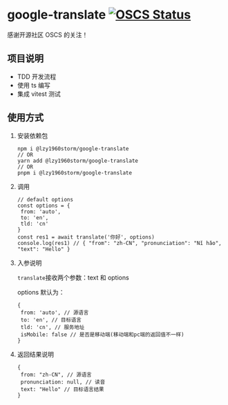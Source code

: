 # google-translate [![OSCS Status](https://www.oscs1024.com/platform/badge/lzy1960/google-translate.svg?size=small)](https://www.oscs1024.com/project/lzy1960/google-translate?ref=badge_small)

感谢开源社区 OSCS 的关注！

## 项目说明

- TDD 开发流程
- 使用 ts 编写
- 集成 vitest 测试

## 使用方式

1. 安装依赖包

   ```JS
   npm i @lzy1960storm/google-translate
   // OR
   yarn add @lzy1960storm/google-translate
   // OR
   pnpm i @lzy1960storm/google-translate
   ```

2. 调用

   ```JS
   // default options
   const options = {
    from: 'auto',
    to: 'en',
    tld: 'cn'
   }
   const res1 = await translate('你好', options)
   console.log(res1) // { "from": "zh-CN", "pronunciation": "Nǐ hǎo", "text": "Hello" }
   ```

3. 入参说明

   `translate`接收两个参数：text 和 options

   options 默认为：

   ```JS
   {
    from: 'auto', // 源语言
    to: 'en', // 目标语言
    tld: 'cn', // 服务地址
    isMobile: false // 是否是移动端(移动端和pc端的返回值不一样)
   }
   ```

4. 返回结果说明
   ```JS
   {
    from: "zh-CN", // 源语言
    pronunciation: null, // 读音
    text: "Hello" // 目标语言结果
   }
   ```
